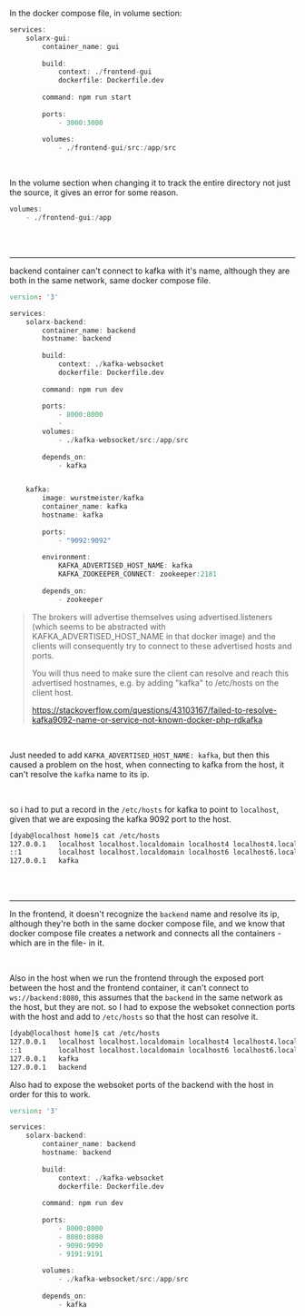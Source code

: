 In the docker compose file, in volume section:
```d
services:
	solarx-gui:
		container_name: gui
	
		build:
			context: ./frontend-gui
			dockerfile: Dockerfile.dev
		 
		command: npm run start
	
		ports:
			- 3000:3000
		
		volumes:
			- ./frontend-gui/src:/app/src
```

</br>

In the volume section when changing it to track the entire directory not just the source, it gives an error for some reason.
```d
volumes:
	- ./frontend-gui:/app
```


</br>
</br>

------------------------------------------------------------------------
backend container can't connect to kafka with it's name, although they are both in the same network, same docker compose file.
```d
version: '3'

services:
	solarx-backend:
		container_name: backend
		hostname: backend
		
		build:
			context: ./kafka-websocket
			dockerfile: Dockerfile.dev
			
		command: npm run dev
		
		ports:
			- 8000:8000	
			- 
		volumes:
			- ./kafka-websocket/src:/app/src
			
		depends_on:
			- kafka


	kafka:
		image: wurstmeister/kafka
		container_name: kafka
		hostname: kafka
		
		ports:
			- "9092:9092"
		
		environment:
			KAFKA_ADVERTISED_HOST_NAME: kafka
			KAFKA_ZOOKEEPER_CONNECT: zookeeper:2181
		
		depends_on:
			- zookeeper
```

> The brokers will advertise themselves using advertised.listeners (which seems to be abstracted with KAFKA_ADVERTISED_HOST_NAME in that docker image) and the clients will consequently try to connect to these advertised hosts and ports.
> 
> You will thus need to make sure the client can resolve and reach this advertised hostnames, e.g. by adding "kafka" to /etc/hosts on the client host.
> 
> https://stackoverflow.com/questions/43103167/failed-to-resolve-kafka9092-name-or-service-not-known-docker-php-rdkafka

</br>

Just needed to add `KAFKA_ADVERTISED_HOST_NAME: kafka`, but then this caused a problem on the host, when connecting to kafka from the host, it can't resolve the `kafka` name to its ip.

</br>

so i had to put a record in the `/etc/hosts` for kafka to point to `localhost`, given that we are exposing the kafka 9092 port to the host.
```bash
[dyab@localhost home]$ cat /etc/hosts
127.0.0.1   localhost localhost.localdomain localhost4 localhost4.localdomain4
::1         localhost localhost.localdomain localhost6 localhost6.localdomain6
127.0.0.1   kafka
```


</br>
</br>

------------------------------------------------------------------------
In the frontend, it doesn't recognize the `backend` name and resolve its ip, although they're both in the same docker compose file, and we know that docker compose file creates a network and connects all the containers -which are in the file- in it.

</br>

Also in the host when we run the frontend through the exposed port between the host and the frontend container, it can't connect to `ws://backend:8080`, this assumes that the `backend` in the same network as the host, but they are not.
so I had to expose the websoket connection ports with the host and add to `/etc/hosts` so that the host can resolve it.

```bash
[dyab@localhost home]$ cat /etc/hosts
127.0.0.1   localhost localhost.localdomain localhost4 localhost4.localdomain4
::1         localhost localhost.localdomain localhost6 localhost6.localdomain6
127.0.0.1   kafka
127.0.0.1	backend
```

Also had to expose the websoket ports of the backend with the host in order for this to work.

```d
version: '3'

services:
	solarx-backend:
		container_name: backend
		hostname: backend
		
		build:
			context: ./kafka-websocket
			dockerfile: Dockerfile.dev
			
		command: npm run dev
		
		ports:
			- 8000:8000
			- 8080:8080
			- 9090:9090
			- 9191:9191
			
		volumes:
			- ./kafka-websocket/src:/app/src
			
		depends_on:
			- kafka
```